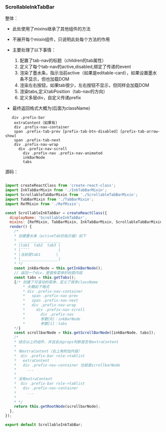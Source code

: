 ### ScrollableInkTabBar


整体：
* 此处使用了mixins继承了其他组件的方法
* 不展开每个mixin组件，只说明此处每个方法的作用
* 主要处理了以下事情：
    1. 配置了tab-nav的标题（children的tab属性）
    2. 定义了每个tab-nav的active,disabled,绑定了传递的event
    3. 渲染了墨水条，指示当前active（如果是editable-card），如果设置墨水条不显示，但也加载DOM
    4. 渲染左右按钮，如果tab很少，左右按钮不显示，但同样会加载DOM
    5. 渲染tabs,定义tabPosition（tab-nav的方向）
    6. 定义多层div，自定义传递prefix

* 最终返回格式大概为(后面为className)
```
   div .prefix-bar
    extraContent（如果有)
    div .prefix-nav-container
    span .prefix-tab-prev [prefix-tab-btn-disabled] [prefix-tab-arrow-show]
    span .prefix-tab-next
    div .prefix-nav-wrap
      div .prefix-nav-scroll
        div .prefix-nav .prefix-nav-animated
        inkBarNode
        tabs
```

源码：

```jsx

import createReactClass from 'create-react-class';
import InkTabBarMixin from './InkTabBarMixin';
import ScrollableTabBarMixin from './ScrollableTabBarMixin';
import TabBarMixin from './TabBarMixin';
import RefMixin from './RefMixin';

const ScrollableInkTabBar = createReactClass({
  displayName: 'ScrollableInkTabBar',
  mixins: [RefMixin, TabBarMixin, InkTabBarMixin, ScrollableTabBarMixin],
  render() {
    /*
    * 创建墨水条（activeTab的指示器）如下
    * ___________________
    * |tab1  tab2  tab3 |
    * |¯¯¯¯             |
    * |当前是tab1       |
    * |_________________|
    * */
    const inkBarNode = this.getInkBarNode();
    // 返回一个div，里面有菜单的标题内容
    const tabs = this.getTabs();
    {/* 创建了可滚动的菜单，定义了很多className
        * 大概如下格式
        * div .prefix-nav-container
        *   span .prefix-nav-prev
        *   span .prefix-nav-next
        *   div .prefix-nav-wrap
        *     div .prefix-nav-scroll
        *       div .prefix-nav
        *       参数[0]：inkBarNode
        *       参数[1]：tabs
    */}
    const scrollbarNode = this.getScrollBarNode([inkBarNode, tabs]);
    /*
    * 结合以上的组件，并且会从props判断是否有extraContent
    *
    * 有extraContent（右上角附加内容）
    *  div .prefix-bar role->tablist
    *   extraContent
    *   div .prefix-nav-container 也就是scrollbarNode
    *     ...
    *
    * 没有extraContent
    *  div .prefix-bar role->tablist
    *   div .prefix-nav-container
    *     ...
    *
    * */
    return this.getRootNode(scrollbarNode);
  },
});

export default ScrollableInkTabBar;

```
